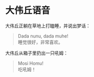 # 大伟丘语音

大伟丘正躺在草地上打瞌睡，并说出梦话：

> Dada nunu, dada muhe!  
> 睡觉很好，非常喜欢。

大伟丘从箱子里扔出一只吼姆：

> Mosi Homu!  
> 吃吼姆！
